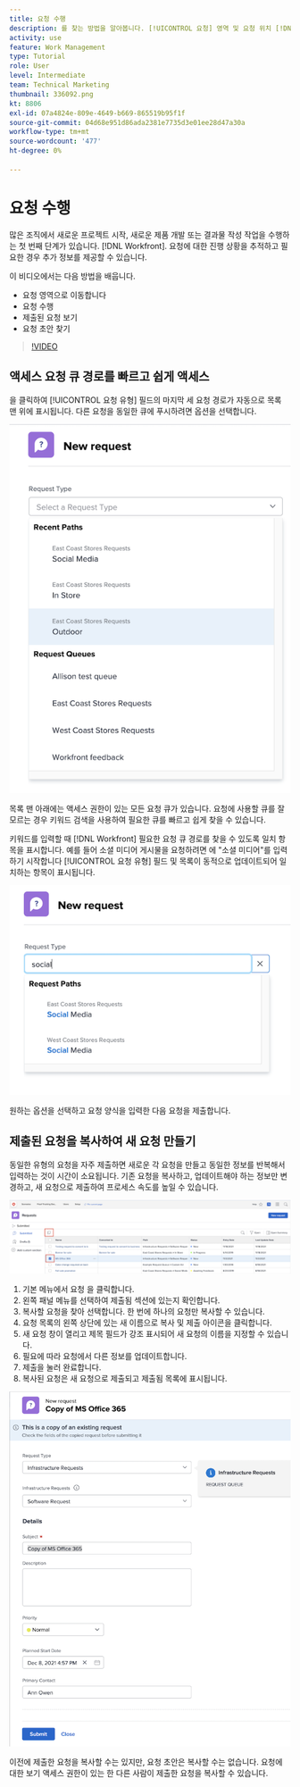 ```yaml
---
title: 요청 수행
description: 를 찾는 방법을 알아봅니다. [!UICONTROL 요청] 영역 및 요청 위치 [!DNL  Workfront]. 그런 다음 제출된 및 초안 요청을 보는 방법을 알아봅니다.
activity: use
feature: Work Management
type: Tutorial
role: User
level: Intermediate
team: Technical Marketing
thumbnail: 336092.png
kt: 8806
exl-id: 07a4824e-809e-4649-b669-865519b95f1f
source-git-commit: 04d68e951d86ada2381e7735d3e01ee28d47a30a
workflow-type: tm+mt
source-wordcount: '477'
ht-degree: 0%

---
```


# 요청 수행

많은 조직에서 새로운 프로젝트 시작, 새로운 제품 개발 또는 결과물 작성 작업을 수행하는 첫 번째 단계가 있습니다. [!DNL Workfront]. 요청에 대한 진행 상황을 추적하고 필요한 경우 추가 정보를 제공할 수 있습니다.

이 비디오에서는 다음 방법을 배웁니다.

* 요청 영역으로 이동합니다
* 요청 수행
* 제출된 요청 보기
* 요청 초안 찾기

>[!VIDEO](https://video.tv.adobe.com/v/336092/?quality=12)

## 액세스 요청 큐 경로를 빠르고 쉽게 액세스

을 클릭하여 [!UICONTROL 요청 유형] 필드의 마지막 세 요청 경로가 자동으로 목록 맨 위에 표시됩니다. 다른 요청을 동일한 큐에 푸시하려면 옵션을 선택합니다.

![최근 요청 경로 목록을 보여주는 요청 유형 메뉴](assets/collaborator-fundamentals-1.png)

목록 맨 아래에는 액세스 권한이 있는 모든 요청 큐가 있습니다. 요청에 사용할 큐를 잘 모르는 경우 키워드 검색을 사용하여 필요한 큐를 빠르고 쉽게 찾을 수 있습니다.

키워드를 입력할 때 [!DNL Workfront] 필요한 요청 큐 경로를 찾을 수 있도록 일치 항목을 표시합니다. 예를 들어 소셜 미디어 게시물을 요청하려면 에 &quot;소셜 미디어&quot;를 입력하기 시작합니다 [!UICONTROL 요청 유형] 필드 및 목록이 동적으로 업데이트되어 일치하는 항목이 표시됩니다.

![최근 요청 경로를 표시하기 위해 필드에 입력한 단어가 포함된 요청 유형 메뉴](assets/collaborator-fundamentals-2.png)

원하는 옵션을 선택하고 요청 양식을 입력한 다음 요청을 제출합니다.

## 제출된 요청을 복사하여 새 요청 만들기

동일한 유형의 요청을 자주 제출하면 새로운 각 요청을 만들고 동일한 정보를 반복해서 입력하는 것이 시간이 소요됩니다. 기존 요청을 복사하고, 업데이트해야 하는 정보만 변경하고, 새 요청으로 제출하여 프로세스 속도를 높일 수 있습니다.

![요청을 선택하고 복사하는 방법을 보여주는 화면 이미지입니다.](assets/copy-a-request-icon.png)

1. 기본 메뉴에서 요청 을 클릭합니다.
1. 왼쪽 패널 메뉴를 선택하여 제출됨 섹션에 있는지 확인합니다.
1. 복사할 요청을 찾아 선택합니다. 한 번에 하나의 요청만 복사할 수 있습니다.
1. 요청 목록의 왼쪽 상단에 있는 새 이름으로 복사 및 제출 아이콘을 클릭합니다.
1. 새 요청 창이 열리고 제목 필드가 강조 표시되어 새 요청의 이름을 지정할 수 있습니다.
1. 필요에 따라 요청에서 다른 정보를 업데이트합니다.
1. 제출을 눌러 완료합니다.
1. 복사된 요청은 새 요청으로 제출되고 제출됨 목록에 표시됩니다.

![요청을 선택하고 복사하는 방법을 보여주는 화면 이미지입니다.](assets/copy-of-a-request.png)

이전에 제출한 요청을 복사할 수는 있지만, 요청 초안은 복사할 수는 없습니다. 요청에 대한 보기 액세스 권한이 있는 한 다른 사람이 제출한 요청을 복사할 수 있습니다.

<!---
Learn more
Requests area overview
Create and submit Workfront requests
Guides
Make a work request
--->
